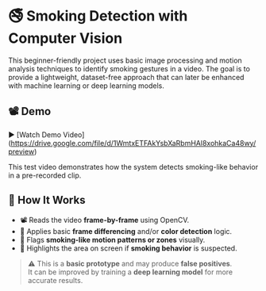 # 🚭 Smoking Detection with Computer Vision


This beginner-friendly project uses basic image processing and motion analysis techniques to identify smoking gestures in a video. The goal is to provide a lightweight, dataset-free approach that can later be enhanced with machine learning or deep learning models.

## 📽️ Demo

▶️ [Watch Demo Video] (https://drive.google.com/file/d/1WmtxETFAkYsbXaRbmHAl8xohkaCa48wy/preview)

This test video demonstrates how the system detects smoking-like behavior in a pre-recorded clip.

## 🧠 How It Works

- 📽️ Reads the video **frame-by-frame** using OpenCV.
- 🔄 Applies basic **frame differencing** and/or **color detection** logic.
- 🚬 Flags **smoking-like motion patterns or zones** visually.
- 🎯 Highlights the area on screen if **smoking behavior** is suspected.

> ⚠️ This is a **basic prototype** and may produce **false positives**.  
> It can be improved by training a **deep learning model** for more accurate results.
